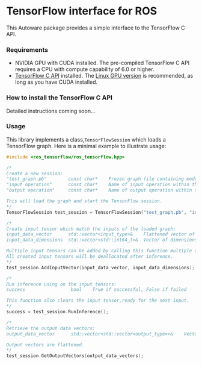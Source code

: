 # TensorFlow interface for ROS

This Autoware package provides a simple interface to the TensorFlow C API.

### Requirements

* NVIDIA GPU with CUDA installed. The pre-compiled TensorFlow C API requires a CPU with compute capability of 6.0 or higher.
* [TensorFlow C API](https://www.tensorflow.org/install/lang_c) installed. The [Linux GPU version](https://storage.googleapis.com/tensorflow/libtensorflow/libtensorflow-gpu-linux-x86_64-1.12.0.tar.gz) is recommended, as long as you have CUDA installed.

### How to install the TensorFlow C API

Detailed instructions coming soon...

### Usage

This library implements a class,`TensorFlowSession` which loads a TensorFlow graph. Here is a minimal example to illustrate usage:

```cpp
#include <ros_tensorflow/ros_tensorflow.hpp>

/*
Create a new session:
"test_graph.pb"        const char*    Frozen graph file containing model and weights
"input_operation"      const char*    Name of input operation within the graph
"output operation"     const char*    Name of output operation within the graph

This will load the graph and start the TensorFlow session.
*/
TensorFlowSession test_session = TensorFlowSession("test_graph.pb", "input_operation", "output_operation");

/*
Create input tensor which match the inputs of the loaded graph:
input_data_vector      std::vector<input_type>&    Flattened vector of input values
input_data_dimensions  std::vector<std::int64_t>&  Vector of dimensions of the input

Multiple input tensors can be added by calling this function multiple times, noting that order is important.
All created input tensors will be deallocated after inference.
*/
test_session.AddInputVector(input_data_vector, input_data_dimensions);

/*
Run inference using on the input tensors:
success                 bool    True if successful, False if failed

This function also clears the input tensor,ready for the next input.
*/
success = test_session.RunInference();

/*
Retrieve the output data vectors:
output_data_vector      std::vector<std::vector<output_type>>&    Vector of flattened output vectors

Output vectors are flattened.
*/
test_session.GetOutputVectors(output_data_vectors);
```
